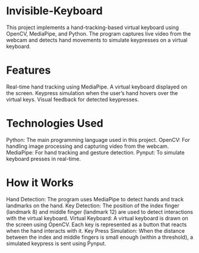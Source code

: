 # Invisible-Keyboard
This project implements a hand-tracking-based virtual keyboard using OpenCV, MediaPipe, and Python. The program captures live video from the webcam and detects hand movements to simulate keypresses on a virtual keyboard.
# Features
Real-time hand tracking using MediaPipe.
A virtual keyboard displayed on the screen.
Keypress simulation when the user’s hand hovers over the virtual keys.
Visual feedback for detected keypresses.
# Technologies Used
Python: The main programming language used in this project.
OpenCV: For handling image processing and capturing video from the webcam.
MediaPipe: For hand tracking and gesture detection.
Pynput: To simulate keyboard presses in real-time.
# How it Works
Hand Detection: The program uses MediaPipe to detect hands and track landmarks on the hand.
Key Detection: The position of the index finger (landmark 8) and middle finger (landmark 12) are used to detect interactions with the virtual keyboard.
Virtual Keyboard: A virtual keyboard is drawn on the screen using OpenCV. Each key is represented as a button that reacts when the hand interacts with it.
Key Press Simulation: When the distance between the index and middle fingers is small enough (within a threshold), a simulated keypress is sent using Pynput.
